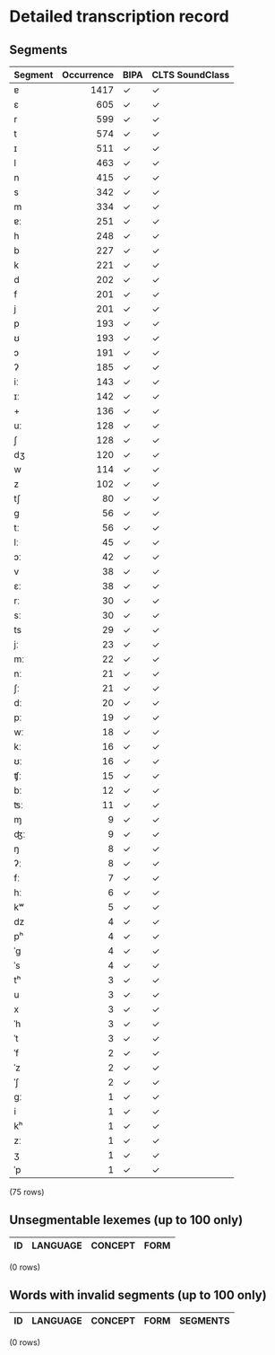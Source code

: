 
# Detailed transcription record

## Segments

| Segment | Occurrence | BIPA | CLTS SoundClass |
|:----------|-------------:|:-------|:------------------|
| ɐ | 1417 | ✓ | ✓ |
| ɛ | 605 | ✓ | ✓ |
| r | 599 | ✓ | ✓ |
| t | 574 | ✓ | ✓ |
| ɪ | 511 | ✓ | ✓ |
| l | 463 | ✓ | ✓ |
| n | 415 | ✓ | ✓ |
| s | 342 | ✓ | ✓ |
| m | 334 | ✓ | ✓ |
| ɐː | 251 | ✓ | ✓ |
| h | 248 | ✓ | ✓ |
| b | 227 | ✓ | ✓ |
| k | 221 | ✓ | ✓ |
| d | 202 | ✓ | ✓ |
| f | 201 | ✓ | ✓ |
| j | 201 | ✓ | ✓ |
| p | 193 | ✓ | ✓ |
| ʊ | 193 | ✓ | ✓ |
| ɔ | 191 | ✓ | ✓ |
| ʔ | 185 | ✓ | ✓ |
| iː | 143 | ✓ | ✓ |
| ɪː | 142 | ✓ | ✓ |
| + | 136 | ✓ | ✓ |
| uː | 128 | ✓ | ✓ |
| ʃ | 128 | ✓ | ✓ |
| dʒ | 120 | ✓ | ✓ |
| w | 114 | ✓ | ✓ |
| z | 102 | ✓ | ✓ |
| tʃ | 80 | ✓ | ✓ |
| g | 56 | ✓ | ✓ |
| tː | 56 | ✓ | ✓ |
| lː | 45 | ✓ | ✓ |
| ɔː | 42 | ✓ | ✓ |
| v | 38 | ✓ | ✓ |
| ɛː | 38 | ✓ | ✓ |
| rː | 30 | ✓ | ✓ |
| sː | 30 | ✓ | ✓ |
| ts | 29 | ✓ | ✓ |
| jː | 23 | ✓ | ✓ |
| mː | 22 | ✓ | ✓ |
| nː | 21 | ✓ | ✓ |
| ʃː | 21 | ✓ | ✓ |
| dː | 20 | ✓ | ✓ |
| pː | 19 | ✓ | ✓ |
| wː | 18 | ✓ | ✓ |
| kː | 16 | ✓ | ✓ |
| ʊː | 16 | ✓ | ✓ |
| ʧː | 15 | ✓ | ✓ |
| bː | 12 | ✓ | ✓ |
| ʦː | 11 | ✓ | ✓ |
| ɱ | 9 | ✓ | ✓ |
| ʤː | 9 | ✓ | ✓ |
| ŋ | 8 | ✓ | ✓ |
| ʔː | 8 | ✓ | ✓ |
| fː | 7 | ✓ | ✓ |
| hː | 6 | ✓ | ✓ |
| kʷ | 5 | ✓ | ✓ |
| dz | 4 | ✓ | ✓ |
| pʰ | 4 | ✓ | ✓ |
| ˈg | 4 | ✓ | ✓ |
| ˈs | 4 | ✓ | ✓ |
| tʰ | 3 | ✓ | ✓ |
| u | 3 | ✓ | ✓ |
| x | 3 | ✓ | ✓ |
| ˈh | 3 | ✓ | ✓ |
| ˈt | 3 | ✓ | ✓ |
| ˈf | 2 | ✓ | ✓ |
| ˈz | 2 | ✓ | ✓ |
| ˈʃ | 2 | ✓ | ✓ |
| gː | 1 | ✓ | ✓ |
| i | 1 | ✓ | ✓ |
| kʰ | 1 | ✓ | ✓ |
| zː | 1 | ✓ | ✓ |
| ʒ | 1 | ✓ | ✓ |
| ˈp | 1 | ✓ | ✓ |

(75 rows)



## Unsegmentable lexemes (up to 100 only)

| ID | LANGUAGE | CONCEPT | FORM |
|------|------------|-----------|--------|

(0 rows)



## Words with invalid segments (up to 100 only)

| ID | LANGUAGE | CONCEPT | FORM | SEGMENTS |
|------|------------|-----------|--------|------------|

(0 rows)


